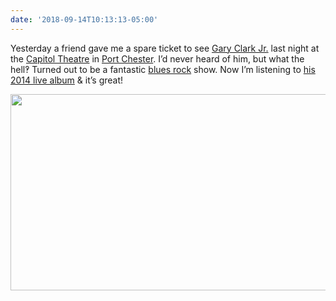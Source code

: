 ```yaml
---
date: '2018-09-14T10:13:13-05:00'
---
```

Yesterday a friend gave me a spare ticket to see [Gary Clark Jr.](http://www.garyclarkjr.com) last night at the [Capitol Theatre](http://www.thecapitoltheatre.com) in [Port Chester](https://en.wikipedia.org/wiki/Port_Chester%2C_New_York). I’d never heard of him, but what the hell‽ Turned out to be a fantastic [blues rock](https://en.wikipedia.org/wiki/Blues_rock) show. Now I’m listening to [his 2014 live album](http://www.garyclarkjr.com/album/live-23046) & it’s great!

<img src="/posts/uploads/2018/230d650e76.jpg" width="600" height="314" />
